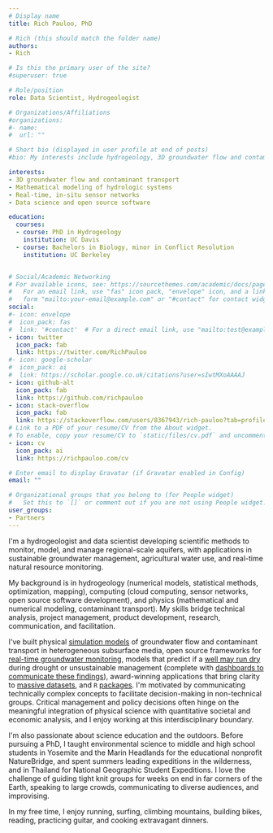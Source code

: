 ```yaml
---
# Display name
title: Rich Pauloo, PhD

# Rich (this should match the folder name)
authors:
- Rich

# Is this the primary user of the site?
#superuser: true

# Role/position
role: Data Scientist, Hydrogeologist 

# Organizations/Affiliations
#organizations:
#- name: 
#  url: ""

# Short bio (displayed in user profile at end of posts)
#bio: My interests include hydrogeology, 3D groundwater flow and contaminant transport simulation, data science and web technologies, and building simple solutions to complex problems.

interests:
- 3D groundwater flow and contaminant transport
- Mathematical modeling of hydrologic systems
- Real-time, in-situ sensor networks
- Data science and open source software

education:
  courses:
  - course: PhD in Hydrogeology
    institution: UC Davis
  - course: Bachelors in Biology, minor in Conflict Resolution
    institution: UC Berkeley


# Social/Academic Networking
# For available icons, see: https://sourcethemes.com/academic/docs/page-builder/#icons
#   For an email link, use "fas" icon pack, "envelope" icon, and a link in the
#   form "mailto:your-email@example.com" or "#contact" for contact widget.
social:
#- icon: envelope
#  icon_pack: fas
#  link: '#contact'  # For a direct email link, use "mailto:test@example.org".
- icon: twitter
  icon_pack: fab
  link: https://twitter.com/RichPauloo
#- icon: google-scholar
#  icon_pack: ai
#  link: https://scholar.google.co.uk/citations?user=sIwtMXoAAAAJ
- icon: github-alt
  icon_pack: fab
  link: https://github.com/richpauloo
- icon: stack-overflow
  icon_pack: fab
  link: https://stackoverflow.com/users/8367943/rich-pauloo?tab=profile
# Link to a PDF of your resume/CV from the About widget.
# To enable, copy your resume/CV to `static/files/cv.pdf` and uncomment the lines below.
- icon: cv
  icon_pack: ai
  link: https://richpauloo.com/cv

# Enter email to display Gravatar (if Gravatar enabled in Config)
email: ""

# Organizational groups that you belong to (for People widget)
#   Set this to `[]` or comment out if you are not using People widget.
user_groups:
- Partners
---
```


I'm a hydrogeologist and data scientist developing scientific methods to monitor, model, and manage regional-scale aquifers, with applications in sustainable groundwater management, agricultural water use, and real-time natural resource monitoring.

My background is in hydrogeology (numerical models, statistical methods, optimization, mapping), computing (cloud computing, sensor networks, open source software development), and physics (mathematical and numerical modeling, contaminant transport). My skills bridge technical analysis, project management, product development, research, communication, and facilitation.

I've built physical [simulation models](https://www.richpauloo.com/publication/vhgr/) of groundwater flow and contaminant transport in heterogeneous subsurface media, open source frameworks for [real-time groundwater monitoring](https://www.richpauloo.com/project/lcsn/), models that predict if a [well may run dry](https://www.richpauloo.com/publication/well-failure/) during drought or unsustainable management (complete with [dashboards to communicate these findings](https://www.gsawellfailure.com)), award-winning applications that bring clarity to [massive datasets]((http://www.calwaterquality.com)), and `R` [packages](https://github.com/richpauloo/textme).
I'm motivated by communicating technically complex concepts to facilitate decision-making in non-technical groups. Critical management and policy decisions often hinge on the meaningful integration of physical science with quantitative societal and economic analysis, and I enjoy working at this interdisciplinary boundary.

I'm also passionate about science education and the outdoors. Before pursuing a PhD, I taught environmental science to middle and high school students in Yosemite and the Marin Headlands for the educational nonprofit NatureBridge, and spent summers leading expeditions in the wilderness, and in Thailand for National Geographic Student Expeditions. I love the challenge of guiding tight knit groups for weeks on end in far corners of the Earth, speaking to large crowds, communicating to diverse audiences, and improvising.

In my free time, I enjoy running, surfing, climbing mountains, building bikes, reading, practicing guitar, and cooking extravagant dinners. 


